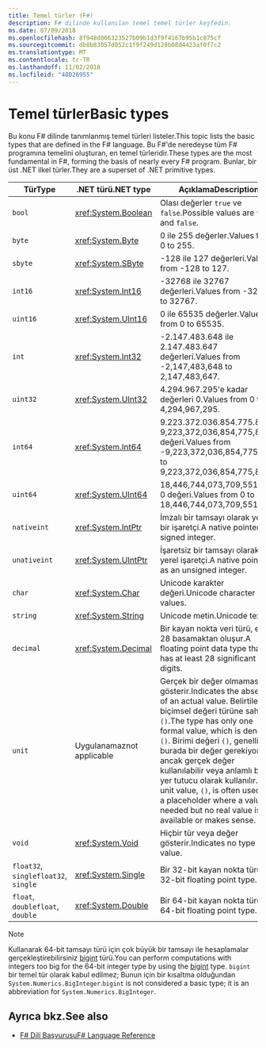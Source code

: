 ```yaml
---
title: Temel türler (F#)
description: F# dilinde kullanılan temel temel türler keşfedin.
ms.date: 07/09/2018
ms.openlocfilehash: 8f948d066323527b09b1d3f9f4167b95b1c875cf
ms.sourcegitcommit: db8b83057d052c1f9f249d128b08d4423af0f7c2
ms.translationtype: MT
ms.contentlocale: tr-TR
ms.lasthandoff: 11/02/2018
ms.locfileid: "48026955"
---
```

# <a name="basic-types"></a><span data-ttu-id="c9763-103">Temel türler</span><span class="sxs-lookup"><span data-stu-id="c9763-103">Basic types</span></span>

<span data-ttu-id="c9763-104">Bu konu F# dilinde tanımlanmış temel türleri listeler.</span><span class="sxs-lookup"><span data-stu-id="c9763-104">This topic lists the basic types that are defined in the F# language.</span></span> <span data-ttu-id="c9763-105">Bu F#'de neredeyse tüm F# programına temelini oluşturan, en temel türleridir.</span><span class="sxs-lookup"><span data-stu-id="c9763-105">These types are the most fundamental in F#, forming the basis of nearly every F# program.</span></span> <span data-ttu-id="c9763-106">Bunlar, bir üst .NET ilkel türler.</span><span class="sxs-lookup"><span data-stu-id="c9763-106">They are a superset of .NET primitive types.</span></span>

|<span data-ttu-id="c9763-107">Tür</span><span class="sxs-lookup"><span data-stu-id="c9763-107">Type</span></span>|<span data-ttu-id="c9763-108">.NET türü</span><span class="sxs-lookup"><span data-stu-id="c9763-108">.NET type</span></span>|<span data-ttu-id="c9763-109">Açıklama</span><span class="sxs-lookup"><span data-stu-id="c9763-109">Description</span></span>|
|----|---------|-----------|
|`bool`|<xref:System.Boolean>|<span data-ttu-id="c9763-110">Olası değerler `true` ve `false`.</span><span class="sxs-lookup"><span data-stu-id="c9763-110">Possible values are `true` and `false`.</span></span>|
|`byte`|<xref:System.Byte>|<span data-ttu-id="c9763-111">0 ile 255 değerler.</span><span class="sxs-lookup"><span data-stu-id="c9763-111">Values from 0 to 255.</span></span>|
|`sbyte`|<xref:System.SByte>|<span data-ttu-id="c9763-112">-128 ile 127 değerleri.</span><span class="sxs-lookup"><span data-stu-id="c9763-112">Values from -128 to 127.</span></span>|
|`int16`|<xref:System.Int16>|<span data-ttu-id="c9763-113">-32768 ile 32767 değerleri.</span><span class="sxs-lookup"><span data-stu-id="c9763-113">Values from -32768 to 32767.</span></span>|
|`uint16`|<xref:System.UInt16>|<span data-ttu-id="c9763-114">0 ile 65535 değerler.</span><span class="sxs-lookup"><span data-stu-id="c9763-114">Values from 0 to 65535.</span></span>|
|`int`|<xref:System.Int32>|<span data-ttu-id="c9763-115">-2.147.483.648 ile 2.147.483.647 değerleri.</span><span class="sxs-lookup"><span data-stu-id="c9763-115">Values from -2,147,483,648 to 2,147,483,647.</span></span>|
|`uint32`|<xref:System.UInt32>|<span data-ttu-id="c9763-116">4.294.967.295'e kadar değerleri 0.</span><span class="sxs-lookup"><span data-stu-id="c9763-116">Values from 0 to 4,294,967,295.</span></span>|
|`int64`|<xref:System.Int64>|<span data-ttu-id="c9763-117">9.223.372.036.854.775.807-9,223,372,036,854,775,808 değeri.</span><span class="sxs-lookup"><span data-stu-id="c9763-117">Values from -9,223,372,036,854,775,808 to 9,223,372,036,854,775,807.</span></span>|
|`uint64`|<xref:System.UInt64>|<span data-ttu-id="c9763-118">18,446,744,073,709,551,615 0 değeri.</span><span class="sxs-lookup"><span data-stu-id="c9763-118">Values from 0 to 18,446,744,073,709,551,615.</span></span>|
|`nativeint`|<xref:System.IntPtr>|<span data-ttu-id="c9763-119">İmzalı bir tamsayı olarak yerel bir işaretçi.</span><span class="sxs-lookup"><span data-stu-id="c9763-119">A native pointer as a signed integer.</span></span>|
|`unativeint`|<xref:System.UIntPtr>|<span data-ttu-id="c9763-120">İşaretsiz bir tamsayı olarak yerel işaretçi.</span><span class="sxs-lookup"><span data-stu-id="c9763-120">A native pointer as an unsigned integer.</span></span>|
|`char`|<xref:System.Char>|<span data-ttu-id="c9763-121">Unicode karakter değeri.</span><span class="sxs-lookup"><span data-stu-id="c9763-121">Unicode character values.</span></span>|
|`string`|<xref:System.String>|<span data-ttu-id="c9763-122">Unicode metin.</span><span class="sxs-lookup"><span data-stu-id="c9763-122">Unicode text.</span></span>|
|`decimal`|<xref:System.Decimal>|<span data-ttu-id="c9763-123">Bir kayan nokta veri türü, en az 28 basamaktan oluşur.</span><span class="sxs-lookup"><span data-stu-id="c9763-123">A floating point data type that has at least 28 significant digits.</span></span>|
|`unit`|<span data-ttu-id="c9763-124">Uygulanamaz</span><span class="sxs-lookup"><span data-stu-id="c9763-124">not applicable</span></span>|<span data-ttu-id="c9763-125">Gerçek bir değer olmaması gösterir.</span><span class="sxs-lookup"><span data-stu-id="c9763-125">Indicates the absence of an actual value.</span></span> <span data-ttu-id="c9763-126">Belirtilen tek biçimsel değeri türüne sahip `()`.</span><span class="sxs-lookup"><span data-stu-id="c9763-126">The type has only one formal value, which is denoted `()`.</span></span> <span data-ttu-id="c9763-127">Birimi değeri `()`, genellikle burada bir değer gerekiyordu ancak gerçek değer kullanılabilir veya anlamlı bir yer tutucu olarak kullanılır.</span><span class="sxs-lookup"><span data-stu-id="c9763-127">The unit value, `()`, is often used as a placeholder where a value is needed but no real value is available or makes sense.</span></span>|
|`void`|<xref:System.Void>|<span data-ttu-id="c9763-128">Hiçbir tür veya değer gösterir.</span><span class="sxs-lookup"><span data-stu-id="c9763-128">Indicates no type or value.</span></span>|
|<span data-ttu-id="c9763-129">`float32`, `single`</span><span class="sxs-lookup"><span data-stu-id="c9763-129">`float32`, `single`</span></span>|<xref:System.Single>|<span data-ttu-id="c9763-130">Bir 32-bit kayan nokta türü.</span><span class="sxs-lookup"><span data-stu-id="c9763-130">A 32-bit floating point type.</span></span>|
|<span data-ttu-id="c9763-131">`float`, `double`</span><span class="sxs-lookup"><span data-stu-id="c9763-131">`float`, `double`</span></span>|<xref:System.Double>|<span data-ttu-id="c9763-132">Bir 64-bit kayan nokta türü.</span><span class="sxs-lookup"><span data-stu-id="c9763-132">A 64-bit floating point type.</span></span>|

>[!NOTE]
<span data-ttu-id="c9763-133">Kullanarak 64-bit tamsayı türü için çok büyük bir tamsayı ile hesaplamalar gerçekleştirebilirsiniz [bigint](https://msdn.microsoft.com/library/dc8be18d-4042-46c4-b136-2f21a84f6efa) türü.</span><span class="sxs-lookup"><span data-stu-id="c9763-133">You can perform computations with integers too big for the 64-bit integer type by using the [bigint](https://msdn.microsoft.com/library/dc8be18d-4042-46c4-b136-2f21a84f6efa) type.</span></span> <span data-ttu-id="c9763-134">`bigint` bir temel tür olarak kabul edilmez; Bunun için bir kısaltma olduğundan `System.Numerics.BigInteger`.</span><span class="sxs-lookup"><span data-stu-id="c9763-134">`bigint` is not considered a basic type; it is an abbreviation for `System.Numerics.BigInteger`.</span></span>

## <a name="see-also"></a><span data-ttu-id="c9763-135">Ayrıca bkz.</span><span class="sxs-lookup"><span data-stu-id="c9763-135">See also</span></span>

- [<span data-ttu-id="c9763-136">F# Dili Başvurusu</span><span class="sxs-lookup"><span data-stu-id="c9763-136">F# Language Reference</span></span>](index.md)

